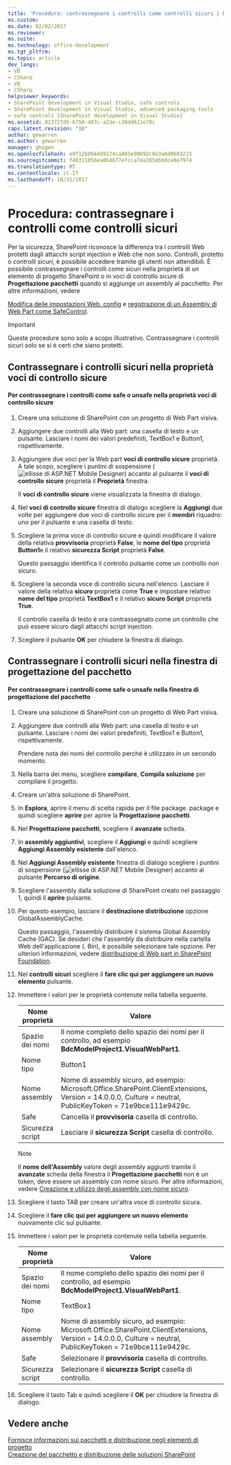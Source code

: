 ```yaml
---
title: 'Procedura: contrassegnare i controlli come controlli sicuri | Documenti Microsoft'
ms.custom: 
ms.date: 02/02/2017
ms.reviewer: 
ms.suite: 
ms.technology: office-development
ms.tgt_pltfrm: 
ms.topic: article
dev_langs:
- VB
- CSharp
- VB
- CSharp
helpviewer_keywords:
- SharePoint development in Visual Studio, safe controls
- SharePoint development in Visual Studio, advanced packaging tools
- safe controls [SharePoint development in Visual Studio]
ms.assetid: 813727d5-6750-407c-a23e-c38dd611e78c
caps.latest.revision: "16"
author: gewarren
ms.author: gewarren
manager: ghogen
ms.openlocfilehash: e9f12b8944d9174ca885e90b92c8e3a0d0b83215
ms.sourcegitcommit: f40311056ea0b4677efcca74a285dbb0ce0e7974
ms.translationtype: MT
ms.contentlocale: it-IT
ms.lasthandoff: 10/31/2017
---
```

# <a name="how-to-mark-controls-as-safe-controls"></a>Procedura: contrassegnare i controlli come controlli sicuri
  Per la sicurezza, SharePoint riconosce la differenza tra i controlli Web protetti dagli attacchi script injection e Web che non sono. Controlli, protetto o *controlli sicuri*, è possibile accedere tramite gli utenti non attendibili. È possibile contrassegnare i controlli come sicuri nella proprietà di un elemento di progetto SharePoint o in voci di controllo sicure di **Progettazione pacchetti** quando si aggiunge un assembly al pacchetto. Per altre informazioni, vedere  
  
 [Modifica delle impostazioni Web. config](http://go.microsoft.com/fwlink/?LinkId=178965) e [registrazione di un Assembly di Web Part come SafeControl](http://go.microsoft.com/fwlink/?LinkId=171013).  
  
> [!IMPORTANT]  
>  Queste procedure sono solo a scopo illustrativo. Contrassegnare i controlli sicuri solo se si è certi che siano protetti.  
  
## <a name="marking-safe-controls-in-the-safe-control-entries-property"></a>Contrassegnare i controlli sicuri nella proprietà voci di controllo sicure  
  
#### <a name="to-mark-controls-as-safe-or-unsafe-in-the-safe-control-entries-property"></a>Per contrassegnare i controlli come safe o unsafe nella proprietà voci di controllo sicure  
  
1.  Creare una soluzione di SharePoint con un progetto di Web Part visiva.  
  
2.  Aggiungere due controlli alla Web part: una casella di testo e un pulsante. Lasciare i nomi dei valori predefiniti, TextBox1 e Button1, rispettivamente.  
  
3.  Aggiungere due voci per la Web part **voci di controllo sicure** proprietà. A tale scopo, scegliere i puntini di sospensione (![ellisse di ASP.NET Mobile Designer](../sharepoint/media/mwellipsis.gif "ellisse di ASP.NET Mobile Designer")) accanto al pulsante il **voci di controllo sicure** proprietà il  **Proprietà** finestra.  
  
     Il **voci di controllo sicure** viene visualizzata la finestra di dialogo.  
  
4.  Nel **voci di controllo sicure** finestra di dialogo scegliere la **Aggiungi** due volte per aggiungere due voci di controllo sicure per il **membri** riquadro: uno per il pulsante e una casella di testo.  
  
5.  Scegliere la prima voce di controllo sicure e quindi modificare il valore della relativa **provvisoria** proprietà **False**, le **nome del tipo** proprietà **Button1**e il relativo **sicurezza Script** proprietà **False**.  
  
     Questo passaggio identifica il controllo pulsante come un controllo non sicuro.  
  
6.  Scegliere la seconda voce di controllo sicura nell'elenco. Lasciare il valore della relativa **sicuro** proprietà come **True** e impostare relativo **nome del tipo** proprietà **TextBox1** e il relativo **sicuro Script** proprietà **True**.  
  
     Il controllo casella di testo è ora contrassegnato come un controllo che può essere sicuro dagli attacchi script injection.  
  
7.  Scegliere il pulsante **OK** per chiudere la finestra di dialogo.  
  
## <a name="marking-safe-controls-in-the-package-designer"></a>Contrassegnare i controlli sicuri nella finestra di progettazione del pacchetto  
  
#### <a name="to-mark-controls-as-safe-or-unsafe-in-the-package-designer"></a>Per contrassegnare i controlli come safe o unsafe nella finestra di progettazione del pacchetto  
  
1.  Creare una soluzione di SharePoint con un progetto di Web Part visiva.  
  
2.  Aggiungere due controlli alla Web part: una casella di testo e un pulsante. Lasciare i nomi dei valori predefiniti, TextBox1 e Button1, rispettivamente.  
  
     Prendere nota dei nomi del controllo perché è utilizzato in un secondo momento.  
  
3.  Nella barra dei menu, scegliere **compilare**, **Compila soluzione** per compilare il progetto.  
  
4.  Creare un'altra soluzione di SharePoint.  
  
5.  In **Esplora**, aprire il menu di scelta rapida per il file package. package e quindi scegliere **aprire** per aprire la **Progettazione pacchetti**.  
  
6.  Nel **Progettazione pacchetti**, scegliere il **avanzate** scheda.  
  
7.  In **assembly aggiuntivi**, scegliere il **Aggiungi** e quindi scegliere **Aggiungi Assembly esistente** dall'elenco.  
  
8.  Nel **Aggiungi Assembly esistente** finestra di dialogo scegliere i puntini di sospensione (![ellisse di ASP.NET Mobile Designer](../sharepoint/media/mwellipsis.gif "ellisse di ASP.NET Mobile Designer")) accanto al pulsante  **Percorso di origine**.  
  
9. Scegliere l'assembly dalla soluzione di SharePoint creato nel passaggio 1, quindi il **aprire** pulsante.  
  
10. Per questo esempio, lasciare il **destinazione distribuzione** opzione GlobalAssemblyCache.  
  
     Questo passaggio, l'assembly distribuire il sistema Global Assembly Cache (GAC). Se desideri che l'assembly da distribuire nella cartella Web dell'applicazione (. Bin), è possibile selezionare tale opzione. Per ulteriori informazioni, vedere [distribuzione di Web part in SharePoint Foundation](http://go.microsoft.com/fwlink/?LinkId=177509).  
  
11. Nel **controlli sicuri** scegliere il **fare clic qui per aggiungere un nuovo elemento** pulsante.  
  
12. Immettere i valori per le proprietà contenute nella tabella seguente.  
  
    |Nome proprietà|Valore|  
    |-------------------|-----------|  
    |Spazio dei nomi|Il nome completo dello spazio dei nomi per il controllo, ad esempio **BdcModelProject1.VisualWebPart1**.|  
    |Nome tipo|Button1|  
    |Nome assembly|Nome di assembly sicuro, ad esempio: Microsoft.Office.SharePoint.ClientExtensions, Version = 14.0.0.0, Culture = neutral, PublicKeyToken = 71e9bce111e9429c.|  
    |Safe|Cancella il **provvisoria** casella di controllo.|  
    |Sicurezza script|Lasciare il **sicurezza Script** casella di controllo.|  
  
    > [!NOTE]  
    >  Il **nome dell'Assembly** valore degli assembly aggiunti tramite il **avanzate** scheda della finestra il **Progettazione pacchetti** non è un token, deve essere un assembly con nome sicuro. Per altre informazioni, vedere [Creazione e utilizzo degli assembly con nome sicuro](http://go.microsoft.com/fwlink/?LinkId=177513).  
  
13. Scegliere il tasto TAB per creare un'altra voce di controllo sicura.  
  
14. Scegliere il **fare clic qui per aggiungere un nuovo elemento** nuovamente clic sul pulsante.  
  
15. Immettere i valori per le proprietà contenute nella tabella seguente.  
  
    |Nome proprietà|Valore|  
    |-------------------|-----------|  
    |Spazio dei nomi|Il nome completo dello spazio dei nomi per il controllo, ad esempio **BdcModelProject1.VisualWebPart1**.|  
    |Nome tipo|TextBox1|  
    |Nome assembly|Nome di assembly sicuro, ad esempio: Microsoft.Office.SharePoint.ClientExtensions, Version = 14.0.0.0, Culture = neutral, PublicKeyToken = 71e9bce111e9429c.|  
    |Safe|Selezionare il **provvisoria** casella di controllo.|  
    |Sicurezza script|Selezionare il **sicurezza Script** casella di controllo.|  
  
16. Scegliere il tasto Tab e quindi scegliere il **OK** per chiudere la finestra di dialogo.  
  
## <a name="see-also"></a>Vedere anche  
 [Fornisce informazioni sui pacchetti e distribuzione negli elementi di progetto](../sharepoint/providing-packaging-and-deployment-information-in-project-items.md)   
 [Creazione del pacchetto e distribuzione delle soluzioni SharePoint](../sharepoint/packaging-and-deploying-sharepoint-solutions.md)  
  
  